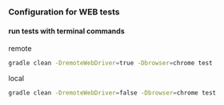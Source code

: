 ### Configuration for WEB tests

#### run tests with terminal commands

remote 
```bash
gradle clean -DremoteWebDriver=true -Dbrowser=chrome test 

```

local 
```bash
gradle clean -DremoteWebDriver=false -Dbrowser=chrome test   

```